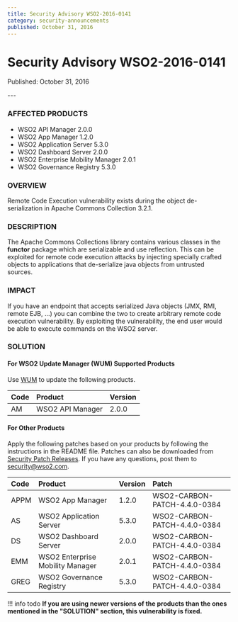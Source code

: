 ```yaml
---
title: Security Advisory WSO2-2016-0141
category: security-announcements
published: October 31, 2016
---
```


# Security Advisory WSO2-2016-0141

<p class="doc-info">Published: October 31, 2016</p>
---

### AFFECTED PRODUCTS
* WSO2 API Manager 2.0.0
* WSO2 App Manager 1.2.0
* WSO2 Application Server 5.3.0
* WSO2 Dashboard Server 2.0.0
* WSO2 Enterprise Mobility Manager 2.0.1
* WSO2 Governance Registry 5.3.0


### OVERVIEW
Remote Code Execution vulnerability exists during the object de-serialization in Apache Commons Collection 3.2.1.


### DESCRIPTION
The Apache Commons Collections library contains various classes in the **functor** package which are serializable and use reflection. This can be exploited for remote code execution attacks by injecting specially crafted objects to applications that de-serialize java objects from untrusted sources.


### IMPACT
If you have an endpoint that accepts serialized Java objects (JMX, RMI, remote EJB, ...) you can combine the two to create arbitrary remote code execution vulnerability. By exploiting the vulnerability, the end user would be able to execute commands on the WSO2 server.


### SOLUTION

#### For WSO2 Update Manager (WUM) Supported Products
Use [WUM](https://wso2.com/updates/wum/) to update the following products.


| **Code** | **Product** | **Version** |
| :--- | :------ | :------ |
| AM | WSO2 API Manager | 2.0.0 |


#### For Other Products
Apply the following patches based on your products by following the instructions in the README file. Patches can also be downloaded from [Security Patch Releases](https://wso2.com/security-patch-releases/). If you have any questions, post them to <security@wso2.com>.


| **Code** | **Product** | **Version** | **Patch** |
| :--- | :------ | :------ | :---- |
| APPM | WSO2 App Manager | 1.2.0 | WSO2-CARBON-PATCH-4.4.0-0384 |
| AS | WSO2 Application Server | 5.3.0 | WSO2-CARBON-PATCH-4.4.0-0384 |
| DS | WSO2 Dashboard Server | 2.0.0 | WSO2-CARBON-PATCH-4.4.0-0384 |
| EMM | WSO2 Enterprise Mobility Manager | 2.0.1 | WSO2-CARBON-PATCH-4.4.0-0384 |
| GREG | WSO2 Governance Registry | 5.3.0 | WSO2-CARBON-PATCH-4.4.0-0384 |


!!! info todo
    **If you are using newer versions of the products than the ones mentioned in the "SOLUTION" section, this vulnerability is fixed.**
